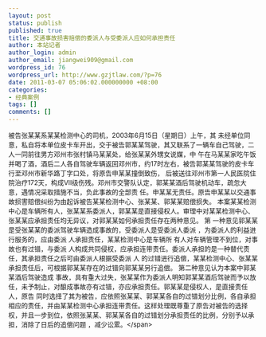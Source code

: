 ```yaml
---
layout: post
status: publish
published: true
title: 交通事故损害赔偿的委派人与受委派人应如何承担责任
author: 本站记者
author_login: admin
author_email: jiangwei909@gmail.com
wordpress_id: 76
wordpress_url: http://www.gzjtlaw.com/?p=76
date: 2011-03-07 05:06:02.000000000 +08:00
categories:
- 经典案例
tags: []
comments: []
---
```

<span style="font-size: small;">被告张某某系某某检测中心的司机，2003年6月15日（星期日）上午，其 未经单位同意，私自将本单位皮卡车开出，交于被告郭某某驾驶，其又联系了一辆车自己驾驶，二人一同前往男方邓州市张村镇马某某处，给张某某外甥女说媒，中 午在马某某家吃午饭并喝了酒，酒后二人各自驾驶车辆返回邓州市，约17时左右，被告郭某某驾驶的皮卡车行至邓州市新华路丁字口处，将原告申某某撞倒致伤， 后被送往邓州市第一人民医院住院治疗172天，构成Ⅶ级伤残。邓州市交警队认定，郭某某酒后驾驶机动车，疏忽大意，遇情况采取措施不当，负此事故的全部责 任。申某某无责任。原告申某某以交通事故损害赔偿纠纷为由起诉被告某某检测中心、张某某、郭某某赔偿损失。
本案某某检测中心是车辆所有人，张某某系委派人，郭某某是直接侵权人。审理中对某某检测中心、张某某应承担责任均无异议，对郭某某如何承担责任存在两种意见。
第 一种意见郭某某是受张某某的委派驾驶车辆造成事故的，受委派人是受委派人委派&nbsp;，为委派人的利益进行服务的，应由委派&nbsp;人承担责任，某某检测中心是车辆所 有人对车辆管理不到位，对事故也有过错，与委派&nbsp;人构成共同侵权，应承担连带责任。委派人承担的是一种替代责任，其承担责任之后可由委派人根据受委派&nbsp;人 的过错进行追偿，某某检测中心、张某某承担责任后，可根据郭某某存在的过错向郭某某另行追偿。
第二种意见认为本案中郭某某酒后驾驶造成 事故，具有重大过失，张某某作为委派人明知郭某某酒后驾驶而予以放任，未予制止，对酿成事故亦有过错，亦应承担责任。郭某某是侵权人，是直接责任人，原告 同时选择了其为被告，应依照张某某、郭某某各自的过错划分比例，各自承担相应的责任，并由某某检测中心承担连带责任。这样处理既尊重了原告对被告的选择 权，并且一步到位，依照张某某、郭某某各自的过错划分承担责任的比例，分别予以承担，消除了日后的追偿问题&nbsp;，减少讼累。<&#47;span>
